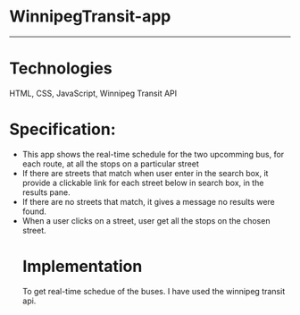 # WinnipegTransit-app
<hr>


# Technologies
HTML,
CSS,
JavaScript,
Winnipeg Transit API

# Specification:
<ul>
  <li>
This app shows the real-time schedule for the two upcomming bus, for each route, at all the stops on a particular street</li>
<li>If there are streets that match when user enter in the search box,  it provide a clickable link for each street below in search box, in the results pane.</li>
  <li>If there are no streets that match, it gives a message no results were found.</li>
  <li>When a user clicks on a street, user get all the stops on the chosen street.</li>

# Implementation
To get real-time schedue of the buses. I have used the winnipeg transit api.
